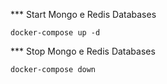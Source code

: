 *** Start Mongo e Redis Databases
```
docker-compose up -d
```

*** Stop Mongo e Redis Databases
```
docker-compose down
```
